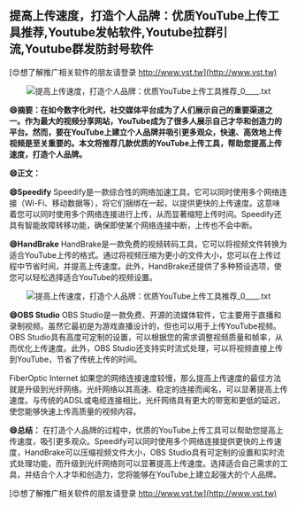 ## **提高上传速度，打造个人品牌：优质YouTube上传工具推荐,Youtube发帖软件,Youtube拉群引流,Youtube群发防封号软件**

[😍想了解推广相关软件的朋友请登录 http://www.vst.tw](http://www.vst.tw)

 <center><img src="https://vst.tw/MP4/tuiguang/png/6.png" alt="提高上传速度，打造个人品牌：优质YouTube上传工具推荐_0____.txt"></center>

**😄摘要：在如今数字化时代，社交媒体平台成为了人们展示自己的重要渠道之一。作为最大的视频分享网站，YouTube成为了很多人展示自己才华和创造力的平台。然而，要在YouTube上建立个人品牌并吸引更多观众，快速、高效地上传视频是至关重要的。本文将推荐几款优质的YouTube上传工具，帮助您提高上传速度，打造个人品牌。**

**😄正文：**

**😄Speedify**
Speedify是一款综合性的网络加速工具，它可以同时使用多个网络连接（Wi-Fi、移动数据等），将它们捆绑在一起，以提供更快的上传速度。这意味着您可以同时使用多个网络连接进行上传，从而显著缩短上传时间。Speedify还具有智能故障转移功能，确保即使某个网络连接中断，上传也不会中断。

**😄HandBrake**
HandBrake是一款免费的视频转码工具，它可以将视频文件转换为适合YouTube上传的格式。通过将视频压缩为更小的文件大小，您可以在上传过程中节省时间，并提高上传速度。此外，HandBrake还提供了多种预设选项，使您可以轻松选择适合YouTube的视频设置。

 <center><img src="https://vst.tw/MP4/tuiguang/png/2.png" alt="提高上传速度，打造个人品牌：优质YouTube上传工具推荐_0____.txt"></center>

**😄OBS Studio**
OBS Studio是一款免费、开源的流媒体软件，它主要用于直播和录制视频。虽然它最初是为游戏直播设计的，但也可以用于上传YouTube视频。OBS Studio具有高度可定制的设置，可以根据您的需求调整视频质量和帧率，从而优化上传速度。此外，OBS Studio还支持实时流式处理，可以将视频直接上传到YouTube，节省了传统上传的时间。

FiberOptic Internet
如果您的网络连接速度较慢，那么提高上传速度的最佳方法就是升级到光纤网络。光纤网络以其高速、稳定的连接而闻名，可以显著提高上传速度。与传统的ADSL或电缆连接相比，光纤网络具有更大的带宽和更低的延迟，使您能够快速上传高质量的视频内容。

**😄总结：**
在打造个人品牌的过程中，优质的YouTube上传工具可以帮助您提高上传速度，吸引更多观众。Speedify可以同时使用多个网络连接提供更快的上传速度，HandBrake可以压缩视频文件大小，OBS Studio具有可定制的设置和实时流式处理功能，而升级到光纤网络则可以显著提高上传速度。选择适合自己需求的工具，并结合个人才华和创造力，您将能够在YouTube上建立起强大的个人品牌。

[😍想了解推广相关软件的朋友请登录 http://www.vst.tw](http://www.vst.tw)



